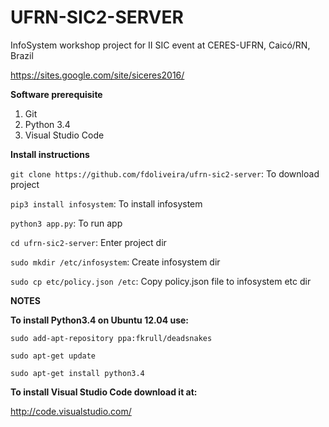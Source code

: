 # UFRN-SIC2-SERVER

InfoSystem workshop project for II SIC event at CERES-UFRN, Caicó/RN, Brazil

https://sites.google.com/site/siceres2016/

<b>Software prerequisite</b>

1. Git
2. Python 3.4
3. Visual Studio Code

<b>Install instructions</b>

`git clone https://github.com/fdoliveira/ufrn-sic2-server`: To download project

`pip3 install infosystem`: To install infosystem

`python3 app.py`: To run app

`cd ufrn-sic2-server`: Enter project dir

`sudo mkdir /etc/infosystem`: Create infosystem dir

`sudo cp etc/policy.json /etc`: Copy policy.json file to infosystem etc dir

<b>NOTES</b>

<b>To install Python3.4 on Ubuntu 12.04 use:</b>

`sudo add-apt-repository ppa:fkrull/deadsnakes`

`sudo apt-get update`

`sudo apt-get install python3.4`


<b>To install Visual Studio Code download it at:</b>

http://code.visualstudio.com/

